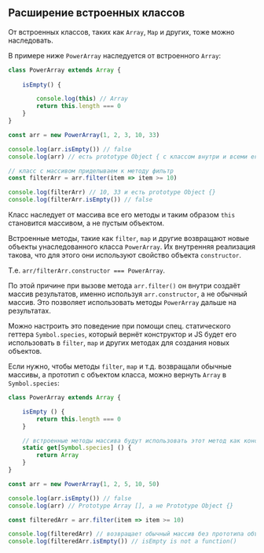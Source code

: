 ## Расширение встроенных классов

От встроенных классов, таких как `Array`, `Map` и других, тоже можно наследовать.

В примере ниже `PowerArray` наследуется от встроенного `Array`:

```javascript
class PowerArray extends Array {
    
    isEmpty() {

        console.log(this) // Array
        return this.length === 0
    }
}

const arr = new PowerArray(1, 2, 3, 10, 33)

console.log(arr.isEmpty()) // false
console.log(arr) // есть prototype Object { с классом внутри и всеми его методами }

// класс с массивом приделываем к методу фильтр 
const filterArr = arr.filter(item => item >= 10) 

console.log(filterArr) // 10, 33 и есть prototype Object {}
console.log(filterArr.isEmpty()) // false
```

Класс наследует от массива все его методы и таким образом `this` становится массивом, а не пустым объектом.

Встроенные методы, такие как `filter`, `map` и другие возвращают новые объекты унаследованного класса `PowerArray`. Их внутренняя реализация такова, что для этого они используют свойство объекта `constructor`.

Т.е. `arr/filterArr.constructor === PowerArray`.

По этой причине при вызове метода `arr.filter()` он внутри создаёт массив результатов, именно используя `arr.constructor`, а не обычный массив. Это позволяет использовать методы `PowerArray` дальше на результатах.

Можно настроить это поведение при помощи спец. статического геттера `Symbol.species`, который вернёт конструктор и JS будет его использовать в `filter`, `map` и других методах для создания новых объектов.

Если нужно, чтобы методы `filter`, `map` и т.д. возвращали обычные массивы, а прототип с объектом класса, можно вернуть `Array` в `Symbol.species`:

```javascript
class PowerArray extends Array {

    isEmpty () {
        return this.length === 0
    }

    // встроенные методы массива будут использовать этот метод как конструктор
    static get[Symbol.species] () {
        return Array
    }
}

const arr = new PowerArray(1, 2, 5, 10, 50)

console.log(arr.isEmpty()) // false
console.log(arr) // Prototype Array [], а не Prototype Object {}

const filteredArr = arr.filter(item => item >= 10)

console.log(filteredArr) // возвращает обычный массив без прототипа объекта с классом
console.log(filteredArr.isEmpty()) // isEmpty is not a function()
```